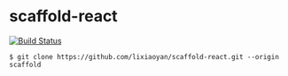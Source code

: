# scaffold-react

[![Build Status](https://travis-ci.org/lixiaoyan/scaffold-react.svg?branch=master)](https://travis-ci.org/lixiaoyan/scaffold-react)

``` shell
$ git clone https://github.com/lixiaoyan/scaffold-react.git --origin scaffold
```
